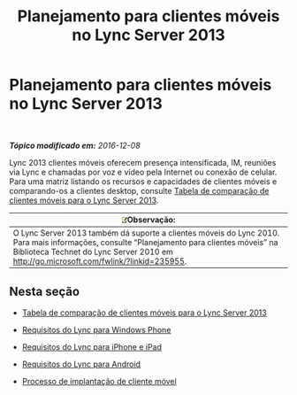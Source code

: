 ﻿---
title: Planejamento para clientes móveis no Lync Server 2013
TOCTitle: Planejamento para clientes móveis no Lync Server 2013
ms:assetid: a7b263a4-eeb8-4a04-acc2-0d29d72742cf
ms:mtpsurl: https://technet.microsoft.com/pt-br/library/Hh690989(v=OCS.15)
ms:contentKeyID: 49307718
ms.date: 12/10/2016
mtps_version: v=OCS.15
ms.translationtype: HT
---

# Planejamento para clientes móveis no Lync Server 2013

 

_**Tópico modificado em:** 2016-12-08_

Lync 2013 clientes móveis oferecem presença intensificada, IM, reuniões via Lync e chamadas por voz e vídeo pela Internet ou conexão de celular. Para uma matriz listando os recursos e capacidades de clientes móveis e comparando-os a clientes desktop, consulte [Tabela de comparação de clientes móveis para o Lync Server 2013](lync-server-2013-mobile-client-comparison-tables.md).

<table>
<thead>
<tr class="header">
<th><img src="images/Gg425756.note(OCS.15).gif" title="note" alt="note" />Observação:</th>
</tr>
</thead>
<tbody>
<tr class="odd">
<td>O Lync Server 2013 também dá suporte a clientes móveis do Lync 2010. Para mais informações, consulte “Planejamento para clientes móveis” na Biblioteca Technet do Lync Server 2010 em <a href="http://go.microsoft.com/fwlink/?linkid=235955" class="uri">http://go.microsoft.com/fwlink/?linkid=235955</a>.</td>
</tr>
</tbody>
</table>


## Nesta seção

  - [Tabela de comparação de clientes móveis para o Lync Server 2013](lync-server-2013-mobile-client-comparison-tables.md)

  - [Requisitos do Lync para Windows Phone](lync-server-2013-lync-for-windows-phone-requirements.md)

  - [Requisitos do Lync para iPhone e iPad](lync-server-2013-lync-for-iphone-and-ipad-requirements.md)

  - [Requisitos do Lync para Android](lync-server-2013-lync-for-android-requirements.md)

  - [Processo de implantação de cliente móvel](lync-server-2013-mobile-client-deployment-process.md)

